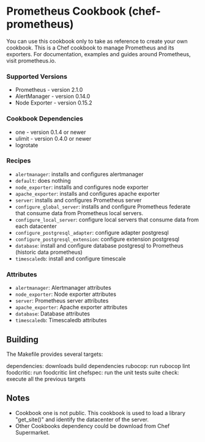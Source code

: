 



# Prometheus Cookbook (chef-prometheus)

You can use this cookbook only to take as reference to create your own cookbook.
This is a Chef cookbook to manage Prometheus and its exporters.
For documentation, examples and guides around Prometheus, visit prometheus.io.

### Supported Versions

* Prometheus - version 2.1.0
* AlertManager - version 0.14.0
* Node Exporter - version 0.15.2

### Cookbook Dependencies

* one - version 0.1.4 or newer
* ulimit - version 0.4.0 or newer
* logrotate

### Recipes

* `alertmanager`: installs and configures alertmanager
* `default`: does nothing
* `node_exporter`: installs and configures node exporter
* `apache_exporter`: installs and configures apache exporter
* `server`: installs and configures Prometheus server
* `configure_global_server`: installs and configure Prometheus federate that consume data from Prometheus local servers.
* `configure_local_server`: configure local servers that consume data from each datacenter
* `configure_postgresql_adapter`: configure adapter postgresql
* `configure_postgresql_extension`: configure extension postgresql
* `database`: install and configure database postgresql to Prometheus (historic data prometheus)
* `timescaledb`: install and configure timescale

### Attributes

* `alertmanager`: Alertmanager attributes
* `node_exporter`: Node exporter attributes
* `server`: Prometheus server attributes
* `apache_exporter`: Apache exporter attributes
* `database`: Database attributes
* `timescaledb`: Timescaledb attributes

## Building

The Makefile provides several targets:

dependencies: downloads build dependencies
rubocop: run rubocop lint
foodcritic: run foodcritic lint
chefspec: run the unit tests suite
check: execute all the previous targets

## Notes

* Cookbook one is not public. This cookbook is used to load a library "get_site()" and identify the datacenter of the server.
* Other Cookbooks dependency could be download from Chef Supermarket.


